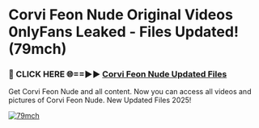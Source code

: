 # Corvi Feon Nude Original Videos 0nlyFans Leaked - Files Updated! (79mch)

<h3>🔴 CLICK HERE 🌐==►► <a href="https://tinyurl.com/y5r63du9" rel="nofollow">Corvi Feon Nude Updated Files</a></h3>

Get Corvi Feon Nude and all content. Now you can access all videos and pictures of Corvi Feon Nude. New Updated Files 2025!

[![79mch](https://i.imgur.com/UVo9nyh.gif)](https://tinyurl.com/y5r63du9)